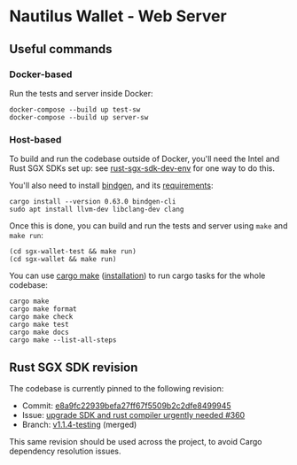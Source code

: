 # Nautilus Wallet - Web Server

## Useful commands

### Docker-based

Run the tests and server inside Docker:

```shell
docker-compose --build up test-sw
docker-compose --build up server-sw
```

### Host-based

To build and run the codebase outside of Docker, you'll need the Intel and Rust SGX SDKs set up:
see [rust-sgx-sdk-dev-env] for one way to do this.

[rust-sgx-sdk-dev-env]: https://github.com/PiDelport/rust-sgx-sdk-dev-env

You'll also need to install [bindgen], and its [requirements]:

```shell
cargo install --version 0.63.0 bindgen-cli
sudo apt install llvm-dev libclang-dev clang
```

[bindgen]: https://crates.io/crates/bindgen
[requirements]: https://rust-lang.github.io/rust-bindgen/requirements.html

Once this is done, you can build and run the tests and server using `make` and `make run`:

```shell
(cd sgx-wallet-test && make run)
(cd sgx-wallet && make run)
```

You can use [cargo make] ([installation]) to run cargo tasks for the whole codebase:

```shell
cargo make
cargo make format
cargo make check
cargo make test
cargo make docs
cargo make --list-all-steps
```

[cargo make]: https://github.com/sagiegurari/cargo-make
[installation]: https://github.com/sagiegurari/cargo-make#installation

## Rust SGX SDK revision

The codebase is currently pinned to the following revision:

- Commit: [e8a9fc22939befa27ff67f5509b2c2dfe8499945](https://github.com/apache/incubator-teaclave-sgx-sdk/commit/e8a9fc22939befa27ff67f5509b2c2dfe8499945)
- Issue: [upgrade SDK and rust compiler urgently needed #360](https://github.com/apache/incubator-teaclave-sgx-sdk/issues/360)
- Branch: [v1.1.4-testing](https://github.com/apache/incubator-teaclave-sgx-sdk/compare/v1.1.4-testing) (merged)

This same revision should be used across the project, to avoid Cargo dependency resolution issues.
